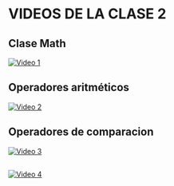 # VIDEOS DE LA CLASE 2

## Clase Math

[![Video 1](https://raw.githubusercontent.com/gcoronelc/UNI-FIEE-2023-3-BMA15-M/main/img/youtube.png)](https://youtu.be/C8FIXMRtFKo)


## Operadores aritméticos

[![Video 2](https://raw.githubusercontent.com/gcoronelc/UNI-FIEE-2023-3-BMA15-M/main/img/youtube.png)](https://youtu.be/_TfpkRrFvX8)


## Operadores de comparacion

[![Video 3](https://raw.githubusercontent.com/gcoronelc/UNI-FIEE-2023-3-BMA15-M/main/img/youtube.png)](https://youtu.be/dtcNuob2BQA)


## 

[![Video 4](https://raw.githubusercontent.com/gcoronelc/UNI-FIEE-2023-3-BMA15-M/main/img/youtube.png)](https://youtu.be/)




